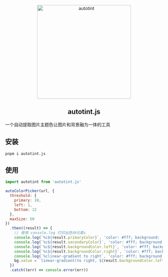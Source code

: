 <p align="center">
  <a target="_blank" href="#">
  <img alt="autotint" src="https://auto-plugin.github.io/index/dependens/ico.svg" width="300">
  </a>
</p>

<p align="center">
  <h2 align="center">autotint.js</h2>
</p>

一个自动提取图片主题色让图片和背景融为一体的工具

## 安装

```shell
pnpm i autotint.js
```

## 使用

```js
import autotint from 'autotint.js'

autoColorPicker(url, {
  threshold: {
    primary: 10,
    left: 1,
    bottom: 12
  },
  maxSize: 50
})
  .then((result) => {
    // 使用 console.log 打印出色块元素s
    console.log(`%c${result.primaryColor}`, 'color: #fff; background: ' + result.primaryColor, 'main')
    console.log(`%c${result.secondaryColor}`, 'color: #fff; background: ' + result.secondaryColor, 'sub')
    console.log(`%c${result.backgroundColor.left}`, 'color: #fff; background: ' + result.backgroundColor.left, 'bg-left')
    console.log(`%c${result.backgroundColor.right}`, 'color: #fff; background: ' + result.backgroundColor.right, 'bg-right')
    console.log(`%clinear-gradient to right`, 'color: #fff; background: linear-gradient(to right, ' + result.backgroundColor.left + ', ' + result.backgroundColor.right + ')', 'bg')
    bg.value = `linear-gradient(to right, ${result.backgroundColor.left}, ${result.backgroundColor.right})`
  })
  .catch((err) => console.error(err))
```

